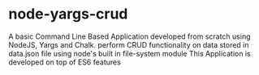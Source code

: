 # node-yargs-crud
A basic Command Line Based Application developed from scratch using NodeJS, Yargs and Chalk. perform CRUD functionality on data stored in data.json file using node's built in file-system module
This Application is developed on top of ES6 features
